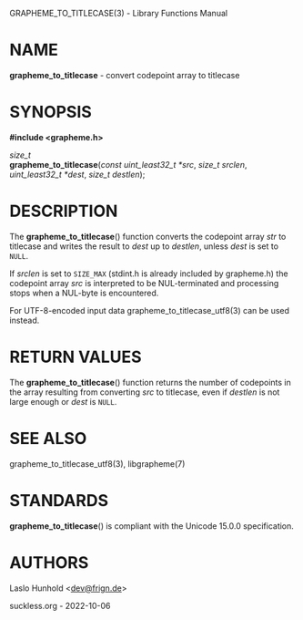 GRAPHEME\_TO\_TITLECASE(3) - Library Functions Manual

# NAME

**grapheme\_to\_titlecase** - convert codepoint array to titlecase

# SYNOPSIS

**#include &lt;grapheme.h>**

*size\_t*  
**grapheme\_to\_titlecase**(*const uint\_least32\_t \*src*, *size\_t srclen*, *uint\_least32\_t \*dest*, *size\_t destlen*);

# DESCRIPTION

The
**grapheme\_to\_titlecase**()
function converts the codepoint array
*str*
to titlecase and writes the result to
*dest*
up to
*destlen*,
unless
*dest*
is set to
`NULL`.

If
*srclen*
is set to
`SIZE_MAX`
(stdint.h is already included by grapheme.h) the codepoint array
*src*
is interpreted to be NUL-terminated and processing stops when a
NUL-byte is encountered.

For UTF-8-encoded input data
grapheme\_to\_titlecase\_utf8(3)
can be used instead.

# RETURN VALUES

The
**grapheme\_to\_titlecase**()
function returns the number of codepoints in the array resulting
from converting
*src*
to titlecase, even if
*destlen*
is not large enough or
*dest*
is
`NULL`.

# SEE ALSO

grapheme\_to\_titlecase\_utf8(3),
libgrapheme(7)

# STANDARDS

**grapheme\_to\_titlecase**()
is compliant with the Unicode 15.0.0 specification.

# AUTHORS

Laslo Hunhold &lt;[dev@frign.de](mailto:dev@frign.de)&gt;

suckless.org - 2022-10-06
